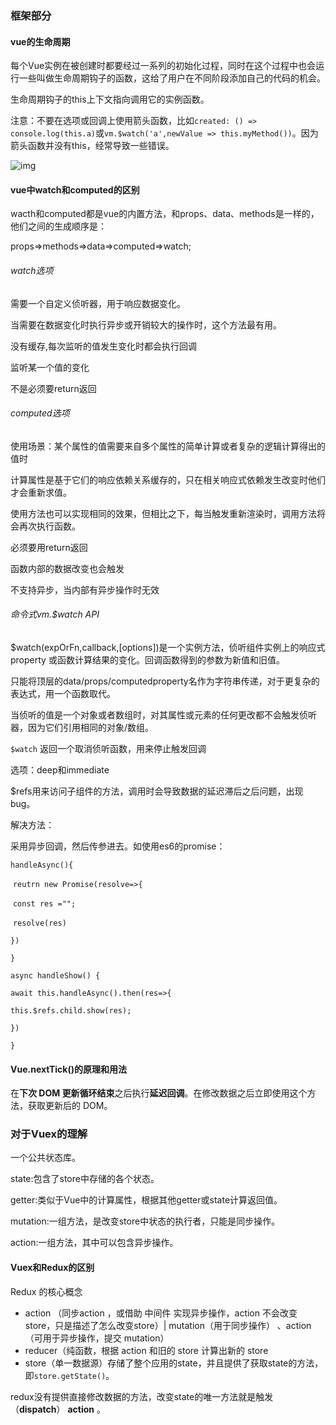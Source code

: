 ### 框架部分

#### vue的生命周期

每个Vue实例在被创建时都要经过一系列的初始化过程，同时在这个过程中也会运行一些叫做生命周期钩子的函数，这给了用户在不同阶段添加自己的代码的机会。

生命周期钩子的this上下文指向调用它的实例函数。

注意：不要在选项或回调上使用箭头函数，比如`created: () => console.log(this.a)`或`vm.$watch('a',newValue => this.myMethod())`。因为箭头函数并没有this，经常导致一些错误。

![img](https://upload-images.jianshu.io/upload_images/13119812-5890a846b6efa045.png?imageMogr2/auto-orient/strip|imageView2/2/format/webp)

#### vue中watch和computed的区别

wacth和computed都是vue的内置方法，和props、data、methods是一样的，他们之间的生成顺序是：

props=>methods=>data=>computed=>watch;

###### watch选项

需要一个自定义侦听器，用于响应数据变化。

当需要在数据变化时执行异步或开销较大的操作时，这个方法最有用。

没有缓存,每次监听的值发生变化时都会执行回调

监听某一个值的变化

不是必须要return返回



###### computed选项

使用场景：某个属性的值需要来自多个属性的简单计算或者复杂的逻辑计算得出的值时

计算属性是基于它们的响应依赖关系缓存的，只在相关响应式依赖发生改变时他们才会重新求值。

使用方法也可以实现相同的效果，但相比之下，每当触发重新渲染时，调用方法将会再次执行函数。

必须要用return返回

函数内部的数据改变也会触发

不支持异步，当内部有异步操作时无效



###### 命令式vm.$watch API

$watch(expOrFn,callback,[options])是一个实例方法，侦听组件实例上的响应式 property 或函数计算结果的变化。回调函数得到的参数为新值和旧值。

只能将顶层的data/props/computedproperty名作为字符串传递，对于更复杂的表达式，用一个函数取代。

当侦听的值是一个对象或者数组时，对其属性或元素的任何更改都不会触发侦听器，因为它们引用相同的对象/数组。

`$watch` 返回一个取消侦听函数，用来停止触发回调

选项：deep和immediate



$refs用来访问子组件的方法，调用时会导致数据的延迟滞后之后问题，出现bug。

解决方法：

采用异步回调，然后传参进去。如使用es6的promise：

`handleAsync(){`

​	`reutrn new Promise(resolve=>{`

​		`const res ="";`

​		`resolve(res)`

`})`

`}`

`async handleShow() {`

  `await this.handleAsync().then(res=>{`

  `this.$refs.child.show(res);`

`})`

`}`

#### Vue.nextTick()的原理和用法

在**下次 DOM 更新循环结束**之后执行**延迟回调**。在修改数据之后立即使用这个方法，获取更新后的 DOM。

### 对于Vuex的理解

一个公共状态库。

state:包含了store中存储的各个状态。

getter:类似于Vue中的计算属性，根据其他getter或state计算返回值。

mutation:一组方法，是改变store中状态的执行者，只能是同步操作。

action:一组方法，其中可以包含异步操作。

#### Vuex和Redux的区别

Redux 的核心概念

- action （同步action ，或借助 中间件 实现异步操作，action 不会改变 store，只是描述了怎么改变store）| mutation（用于同步操作） 、action（可用于异步操作，提交 mutation）
- reducer（纯函数，根据 action 和旧的 store 计算出新的 store
- store（单一数据源）存储了整个应用的state，并且提供了获取state的方法，即`store.getState()`。

redux没有提供直接修改数据的方法，改变state的唯一方法就是触发（**dispatch**） **action** 。